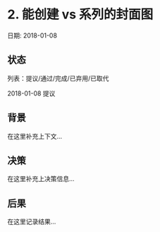 # 2. 能创建 vs 系列的封面图

日期: 2018-01-08

## 状态

列表：提议/通过/完成/已弃用/已取代

2018-01-08 提议

## 背景

在这里补充上下文...

## 决策

在这里补充上决策信息...

## 后果

在这里记录结果...
